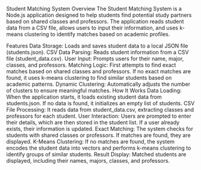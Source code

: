 Student Matching System
Overview
The Student Matching System is a Node.js application designed to help students find potential study partners based on shared classes and professors. The application reads student data from a CSV file, allows users to input their information, and uses k-means clustering to identify matches based on academic profiles.

Features
Data Storage: Loads and saves student data to a local JSON file (students.json).
CSV Data Parsing: Reads student information from a CSV file (student_data.csv).
User Input: Prompts users for their name, major, classes, and professors.
Matching Logic:
First attempts to find exact matches based on shared classes and professors.
If no exact matches are found, it uses k-means clustering to find similar students based on academic patterns.
Dynamic Clustering: Automatically adjusts the number of clusters to ensure meaningful matches.
How It Works
Data Loading: When the application starts, it loads existing student data from students.json. If no data is found, it initializes an empty list of students.
CSV File Processing: It reads data from student_data.csv, extracting classes and professors for each student.
User Interaction: Users are prompted to enter their details, which are then stored in the student list. If a user already exists, their information is updated.
Exact Matching: The system checks for students with shared classes or professors. If matches are found, they are displayed.
K-Means Clustering: If no matches are found, the system encodes the student data into vectors and performs k-means clustering to identify groups of similar students.
Result Display: Matched students are displayed, including their names, majors, classes, and professors.